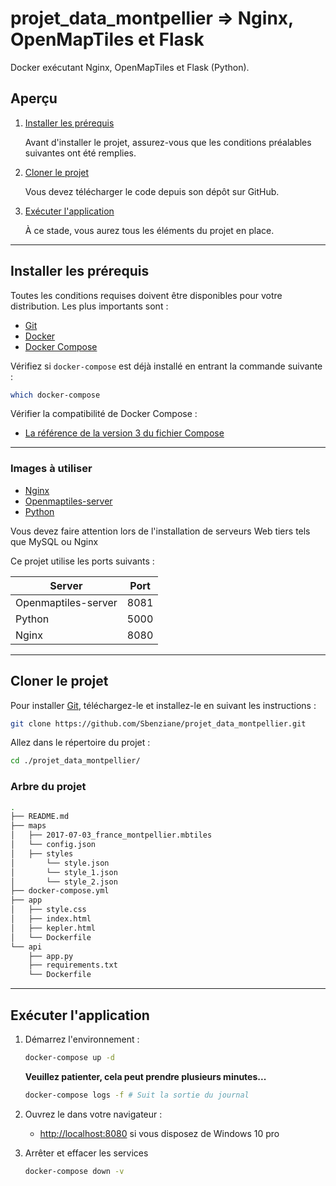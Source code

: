 # projet_data_montpellier => Nginx, OpenMapTiles et Flask

Docker exécutant Nginx, OpenMapTiles et Flask (Python).

## Aperçu

1. [Installer les prérequis](#installer-les-prérequis)

    Avant d'installer le projet, assurez-vous que les conditions préalables suivantes ont été remplies.	

2. [Cloner le projet](#cloner-le-projet)

    Vous devez télécharger le code depuis son dépôt sur GitHub.

3. [Exécuter l'application](#exécuter-lapplication)

    À ce stade, vous aurez tous les éléments du projet en place.

___

## Installer les prérequis

Toutes les conditions requises doivent être disponibles pour votre distribution. Les plus importants sont :

* [Git](https://git-scm.com/downloads)
* [Docker](https://docs.docker.com/engine/installation/)
* [Docker Compose](https://docs.docker.com/compose/install/)

Vérifiez si `docker-compose` est déjà installé en entrant la commande suivante : 

```sh
which docker-compose
```

Vérifier la compatibilité de Docker Compose :

 - [La référence de la version 3 du fichier Compose](https://docs.docker.com/compose/compose-file/)

---

### Images à utiliser

* [Nginx](https://hub.docker.com/_/nginx/)
* [Openmaptiles-server](https://hub.docker.com/r/klokantech/openmaptiles-server/)
* [Python](https://hub.docker.com/_/python)

Vous devez faire attention lors de l'installation de serveurs Web tiers tels que MySQL ou Nginx

Ce projet utilise les ports suivants :

| Server              | Port |
| ------------------- | ---- |
| Openmaptiles-server | 8081 |
| Python              | 5000 |
| Nginx               | 8080 |

---

## Cloner le projet

Pour installer [Git](https://git-scm.com/book/fr/v2/Démarrage-rapide-Installation-de-Git), téléchargez-le et installez-le en suivant les instructions : 

```sh
git clone https://github.com/Sbenziane/projet_data_montpellier.git
```

Allez dans le répertoire du projet : 

```sh
cd ./projet_data_montpellier/
```

### Arbre du projet 

```sh
.
├── README.md
├── maps
│	├── 2017-07-03_france_montpellier.mbtiles
│	└── config.json
│	├── styles
│       └── style.json
│       └── style_1.json
│       └── style_2.json
├── docker-compose.yml
├── app
│	├── style.css
│	├── index.html
│	├── kepler.html
│	└── Dockerfile
└── api
	├── app.py
	├── requirements.txt
	└── Dockerfile

```

---

## Exécuter l'application

1. Démarrez l'environnement :

    ```sh
    docker-compose up -d
    ```

    **Veuillez patienter, cela peut prendre plusieurs minutes...**

    ```sh
    docker-compose logs -f # Suit la sortie du journal
    ```

2. Ouvrez le dans votre navigateur :

    * [http://localhost:8080](http://localhost:8080/) si vous disposez de Windows 10 pro
	
3. Arrêter et effacer les services

    ```sh
    docker-compose down -v
    ```

